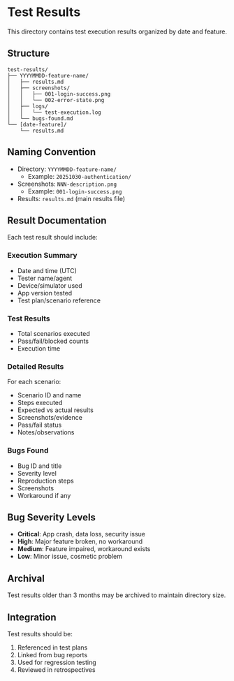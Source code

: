 # Test Results

This directory contains test execution results organized by date and feature.

## Structure

```
test-results/
├── YYYYMMDD-feature-name/
│   ├── results.md
│   ├── screenshots/
│   │   ├── 001-login-success.png
│   │   └── 002-error-state.png
│   ├── logs/
│   │   └── test-execution.log
│   └── bugs-found.md
└── [date-feature]/
    └── results.md
```

## Naming Convention

- Directory: `YYYYMMDD-feature-name/`
  - Example: `20251030-authentication/`
- Screenshots: `NNN-description.png`
  - Example: `001-login-success.png`
- Results: `results.md` (main results file)

## Result Documentation

Each test result should include:

### Execution Summary
- Date and time (UTC)
- Tester name/agent
- Device/simulator used
- App version tested
- Test plan/scenario reference

### Test Results
- Total scenarios executed
- Pass/fail/blocked counts
- Execution time

### Detailed Results
For each scenario:
- Scenario ID and name
- Steps executed
- Expected vs actual results
- Screenshots/evidence
- Pass/fail status
- Notes/observations

### Bugs Found
- Bug ID and title
- Severity level
- Reproduction steps
- Screenshots
- Workaround if any

## Bug Severity Levels

- **Critical**: App crash, data loss, security issue
- **High**: Major feature broken, no workaround
- **Medium**: Feature impaired, workaround exists
- **Low**: Minor issue, cosmetic problem

## Archival

Test results older than 3 months may be archived to maintain directory size.

## Integration

Test results should be:
1. Referenced in test plans
2. Linked from bug reports
3. Used for regression testing
4. Reviewed in retrospectives

